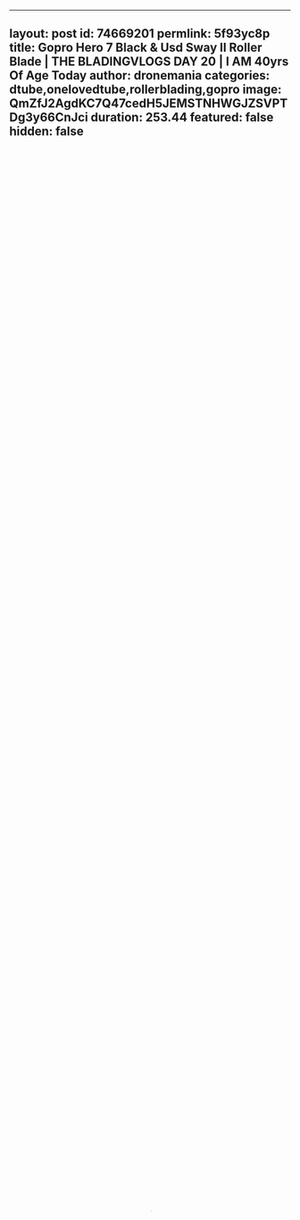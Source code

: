 
---
layout: post
id: 74669201
permlink: 5f93yc8p
title:  Gopro Hero 7 Black & Usd Sway II Roller Blade | THE BLADINGVLOGS DAY 20 | I AM 40yrs Of Age Today
author: dronemania
categories: dtube,onelovedtube,rollerblading,gopro
image: QmZfJ2AgdKC7Q47cedH5JEMSTNHWGJZSVPTDg3y66CnJci
duration: 253.44
featured: false
hidden: false
---
    
<video poster="https://snap1.d.tube/ipfs/QmZfJ2AgdKC7Q47cedH5JEMSTNHWGJZSVPTDg3y66CnJci" autoplay="" id="player_html5_api" class="vjs-tech" style="width: 100%; height: 100%;" tabindex="-1" src="https://video.dtube.top/ipfs/QmcWC9UCL8t9tdShi7jgmLqSRqWSP6qtbJhFUoji2eCYN6"></video>


Hello My Peeps,
I got A Gopro Hero 7 Black & USD Sway II Rollerblades
This is My BLADINGVLOG!!

Hope You All EnJoy iT sO i CaN kEeP maKiNg MoRe 😃😃

Equipment Used:
GOPRO HERO 7 BLACK
USD SWAY POWERBLADE II SKATE COMPLETE